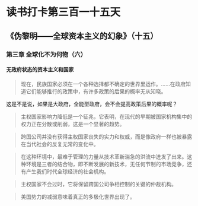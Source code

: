 读书打卡第三百一十五天
===
《伪黎明——全球资本主义的幻象》（十五）
---

### 第三章 全球化不为何物（六）

#### 无政府状态的资本主义和国家

> 现在，民族国家必须在一个各种选择都不确定的世界里运作。……在政府知道它们能够推行的政策中，有许多政策的后果的概率无从知晓。

这是不是说，如果是大政府，全能型政府，会不会提高政策后果的概率呢？

> 主权国家影响力降低是一个征兆，它表明，在现代的早期被国家机构集中的权力正在分散或削弱，这是一个显著的趋势。

> 跨国公司并没有获得主权国家丧失的实力和权威，而是像政府一样也被暴露在当代社会的反复无常的变化中。

> 在这种环境中，最难于管理的力量从技术革新湍急的洪流中迸发了出来。这种环境是三者的结合物，即不断发展的新技术，无任何节制的市场竞争，还有产生我们时代全球经济的社会机构。

> 主权国家不会过时，它将保留跨国公司争相控制的关键的仲裁机构。

> 美国势力的减弱意味着真正的多极化世界出现了。